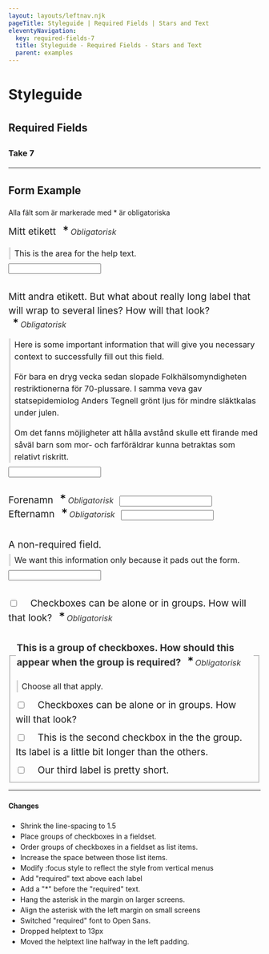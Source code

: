 ```yaml
---
layout: layouts/leftnav.njk
pageTitle: Styleguide | Required Fields | Stars and Text
eleventyNavigation:
  key: required-fields-7
  title: Styleguide - Required Fields - Stars and Text
  parent: examples
---
```


<style>
/* + Resets */
body,
label,
ul,
ol,
li,
p {
  line-height: 1.5;
}

[type=text] {
  margin-bottom: 0;
}

[type="checkbox"] + label, [type="radio"] + label {
  margin-right: 0;
}
/* - Resets */

form > * + * {
  margin-top: 2rem;
}

label {
  font-size: 16px;
}

@media screen and ( min-width: 640px ) {
  label {
    font-size: 19px;
  }
}

.required {
  /* background-color: #fff; */
  border-radius: 2px;
  color: #333;
  align-items: center;
  display: inline-flex;
  flex-wrap: wrap;
  /* font-family: monospace; */
  font-weight: normal;
  font-style: italic;
  font-size: 11px;
  position: relative;
  left: 0.5rem;
  /* width: calc(100% - 1.0rem); */
  /* margin-left: 0.8rem; */
  padding: 0 .5rem 0 1.5rem;
  text-indent: 0;
}

@media screen and (min-width: 640px ) {
  .required {
    font-size: 16px;
    left: 0;
  }
}

.required:before {
  position: absolute;
  content: url('data:image/svg+xml; utf-8, <svg xmlns="http://www.w3.org/2000/svg" viewBox="0 0 512 512"><path fill="currentColor" d="M478.21 334.093L336 256l142.21-78.093c11.795-6.477 15.961-21.384 9.232-33.037l-19.48-33.741c-6.728-11.653-21.72-15.499-33.227-8.523L296 186.718l3.475-162.204C299.763 11.061 288.937 0 275.48 0h-38.96c-13.456 0-24.283 11.061-23.994 24.514L216 186.718 77.265 102.607c-11.506-6.976-26.499-3.13-33.227 8.523l-19.48 33.741c-6.728 11.653-2.562 26.56 9.233 33.037L176 256 33.79 334.093c-11.795 6.477-15.961 21.384-9.232 33.037l19.48 33.741c6.728 11.653 21.721 15.499 33.227 8.523L216 325.282l-3.475 162.204C212.237 500.939 223.064 512 236.52 512h38.961c13.456 0 24.283-11.061 23.995-24.514L296 325.282l138.735 84.111c11.506 6.976 26.499 3.13 33.227-8.523l19.48-33.741c6.728-11.653 2.563-26.559-9.232-33.036z"></path></svg>');
  height: .6rem;
  width: .6rem;
  left: .6rem;
  /* display: flex; */
  top: 0;
}

[type="checkbox"] + label {
  padding-left: 1.5rem;
  text-indent: -1.5rem;
}

li > [type="checkbox" ] + label {
  font-weight: normal;
}

fieldset legend {
  color: #333;
  font-size: 16px;
  font-weight: bold;
  margin-bottom: 0;
}

@media screen and ( min-width: 640px ) {
  fieldset legend {
    font-size: 19px;
  }
}

fieldset legend ~ .helptext {
  margin: .5rem 0 .75rem;
}
fieldset li + li {
  margin-top: .5rem;
} 

fieldset ul {
  margin: 0;
  padding: 0;
  list-style-type: none;
}

.helptext {
  box-shadow: inset 2px 0 0 0 #f2f2f2, inset 4px 0 0 0 #ccc;
  font-size: 13px;
  margin: 4px 0 8px 0;
  padding: 0px 0 0px 12px;
}

@media screen and (min-width: 640px ) {
  .helptext {
    font-size: 16px;
  }
}

.helptext p:last-child {
  margin-bottom: 0;
}
</style>

# Styleguide
## Required Fields
### Take 7

--- 

## Form Example

Alla fält som är markerade med * är obligatoriska

<form>
<div>
  <label for="input1" aria-label="Obligatorisk fält, mitt etikett">Mitt etikett <span class="required">Obligatorisk</span> </label>
  <div class="helptext">
    <p>This is the area for the help text.</p>
  </div>
  <input type="text" id="input1" required>
</div>

<!-- The aria-label is used to prevent screen readers from reading "star" in the :before psuedo-content. -->
<div>
  <label for="input2" aria-label="Obligatorisk fält. Mitt andra etikett">Mitt andra etikett. But what about really long label that will wrap to several lines? How will that look? <span class="required">Obligatorisk</span></label>
  <div class="helptext"><p>Here is some important information that will give you necessary context to successfully fill out this field.</p>
    <p>För bara en dryg vecka sedan slopade Folkhälsomyndigheten restriktionerna för 70-plussare. I samma veva gav statsepidemiolog Anders Tegnell grönt ljus för mindre släktkalas under julen.</p>
    <p>Om det fanns möjligheter att hålla avstånd skulle ett firande med såväl barn som mor- och farföräldrar kunna betraktas som relativt riskritt.</p>
  </div>
  <input type="text" id="input2" required />
</div>

<div class="grid-x grid-margin-x small-up-2">
  <div class="cell">
    <label for="input3" aria-label="Obligatorisk fält, Forenamn">Forenamn <span class="required">Obligatorisk</span></label>
    <input type="text" id="input3" required />
  </div>
  <div class="cell">
    <label for="input4" aria-label="Obligatorisk fält, Efternamn">Efternamn <span class="required">Obligatorisk</span></label>
    <input type="text" id="input4" required />
  </div>
</div>

<div>
  <label for="input5">A non-required field.</label>
  <p class="helptext">We want this information only because it pads out the form.</p>
  <input type="text" id="input5" />
</div>

<div>
  <input type="checkbox" id="checkbox1" required /><label for="checkbox1" aria-label="Obligatorisk fält, Checkboxar kan vara ensam eller i grupp"><span>Checkboxes can be alone or in groups. How will that look?</span> <span class="required">Obligatorisk</span></label>
</div>

<!-- The Legend will always be rendered first. So any element above it need to be outside of the Fieldset tag. That feels wrong. -->
<fieldset>
  <!-- Most browsers cannot implement a flexbox layout inside of a legend tag. The solution is to use a wrapper element inside the legend element -->
  <legend aria-label="Obligatorisk grupp. This is a group of checkboxes. How should this appear when the group is required?">
    <div>
      <span>This is a group of checkboxes. How should this appear when the group is required? </span>
      <span class="required">Obligatorisk</span>
    </div>    
  </legend>
  <div class="helptext">
    <p>Choose all that apply.</p>
  </div>
  <ul>
    <li><input type="checkbox" id="checkbox2" /><label for="checkbox2">Checkboxes can be alone or in groups. How will that look?</label></li>
    <li><input type="checkbox" id="checkbox3" /><label for="checkbox3">This is the second checkbox in the the group. Its label is a little bit longer than the others.</label></li>
    <li><input type="checkbox" id="checkbox4" /><label for="checkbox4">Our third label is pretty short.</label></li>
  </ul>
</fieldset>
</form>

---

#### Changes
- Shrink the line-spacing to 1.5
- Place groups of checkboxes in a fieldset.
- Order groups of checkboxes in a fieldset as list items.
- Increase the space between those list items.
- Modify :focus style to reflect the style from vertical menus
- Add "required" text above each label
- Add a "*" before the "required" text.
- Hang the asterisk in the margin on larger screens.
- Align the asterisk with the left margin on small screens
- Switched "required" font to Open Sans.
- Dropped helptext to 13px
- Moved the helptext line halfway in the left padding.


